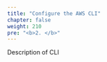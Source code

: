 ```yaml
---
title: "Configure the AWS CLI"
chapter: false
weight: 210
pre: "<b>2. </b>"
---
```


Description of CLI

